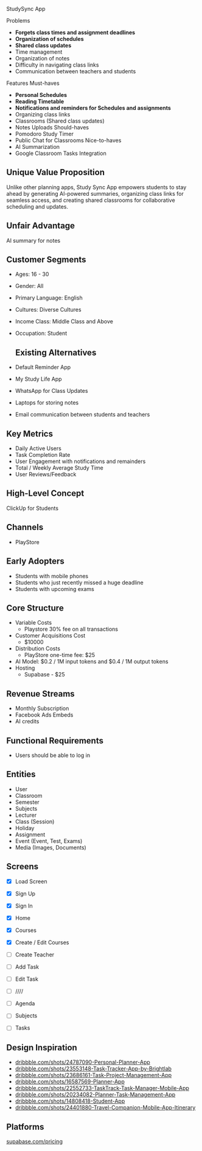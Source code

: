 StudySync App

 Problems
- **Forgets class times and assignment deadlines**
- **Organization of schedules**
- **Shared class updates**
- Time management
- Organization of notes
- Difficulty in navigating class links
- Communication between teachers and students

Features
 Must-haves
- **Personal Schedules**
- **Reading Timetable**
- **Notifications and reminders for Schedules and assignments**
- Organizing class links
- Classrooms (Shared class updates)
- Notes Uploads
Should-haves
- Pomodoro Study Timer
- Public Chat for Classrooms
Nice-to-haves
- AI Summarization
- Google Classroom Tasks Integration

## Unique Value Proposition
Unlike other planning apps, Study Sync App empowers students to stay ahead by generating AI-powered summaries, organizing class links for seamless access, and creating shared classrooms for collaborative scheduling and updates.



## Unfair Advantage
AI summary for notes

## Customer Segments
- Ages: 16 - 30
- Gender: All
- Primary Language: English
- Cultures: Diverse Cultures
- Income Class: Middle Class and Above
- Occupation: Student

  ## Existing Alternatives
- Default Reminder App
- My Study Life App
- WhatsApp for Class Updates
- Laptops for storing notes
- Email communication between students and teachers
## Key Metrics
- Daily Active Users
- Task Completion Rate
- User Engagement with notifications and remainders
- Total / Weekly Average Study Time
- User Reviews/Feedback
## High-Level Concept
ClickUp for Students

## Channels
- PlayStore
## Early Adopters
- Students with mobile phones
- Students who just recently missed a huge deadline
- Students with upcoming exams
## Core Structure
- Variable Costs
    - Playstore 30% fee on all transactions
- Customer Acquisitions Cost
    - $10000
- Distribution Costs
    - PlayStore one-time fee: $25
- AI Model:  $0.2 / 1M input tokens and $0.4 / 1M output tokens
- Hosting
    - Supabase - $25
## Revenue Streams
- Monthly Subscription
- Facebook Ads Embeds
- AI credits


## Functional Requirements
- Users should be able to log in
## Entities
- User
- Classroom
- Semester
- Subjects
- Lecturer
- Class (Session)
- Holiday
- Assignment
- Event (Event, Test, Exams)
- Media (Images, Documents)


## Screens
- [x]  Load Screen
- [x] Sign Up
- [x] Sign In
- [x] Home
- [x] Courses
- [x] Create / Edit Courses
- [ ] Create Teacher
- [ ] Add Task
- [ ] Edit Task
- [ ] ////
- [ ] Agenda
- [ ] Subjects
- [ ] Tasks


## Design Inspiration
- [﻿dribbble.com/shots/24787090-Personal-Planner-App](https://dribbble.com/shots/24787090-Personal-Planner-App) 
- [﻿dribbble.com/shots/23553148-Task-Tracker-App-by-Brightlab](https://dribbble.com/shots/23553148-Task-Tracker-App-by-Brightlab) 
- [﻿dribbble.com/shots/23686161-Task-Project-Management-App](https://dribbble.com/shots/23686161-Task-Project-Management-App) 
- [﻿dribbble.com/shots/16587569-Planner-App](https://dribbble.com/shots/16587569-Planner-App) 
- [﻿dribbble.com/shots/22552733-TaskTrack-Task-Manager-Mobile-App](https://dribbble.com/shots/22552733-TaskTrack-Task-Manager-Mobile-App) 
- [﻿dribbble.com/shots/20234082-Planner-Task-Management-App](https://dribbble.com/shots/20234082-Planner-Task-Management-App) 
- [﻿dribbble.com/shots/14808418-Student-App](https://dribbble.com/shots/14808418-Student-App) 
- [﻿dribbble.com/shots/24401880-Travel-Companion-Mobile-App-Itinerary](https://dribbble.com/shots/24401880-Travel-Companion-Mobile-App-Itinerary) 
## Platforms
[﻿supabase.com/pricing](https://supabase.com/pricing) 




